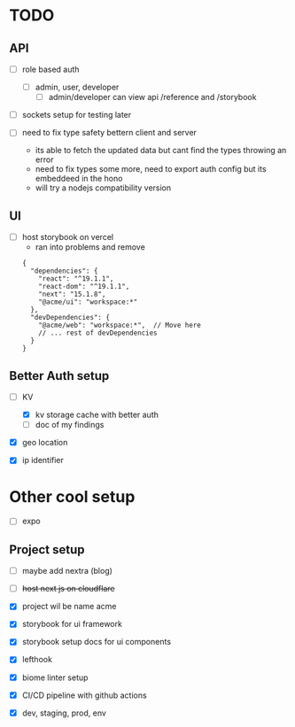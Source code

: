 # TODO

## API

- [ ] role based auth

  - [ ] admin, user, developer
    - [ ] admin/developer can view api /reference and /storybook

- [ ] sockets setup for testing later
- [ ] need to fix type safety bettern client and server
  - its able to fetch the updated data but cant find the types throwing an error
  - need to fix types some more, need to export auth config but its embeddeed in the hono
  - will try a nodejs compatibility version

## UI

- [ ] host storybook on vercel
  - ran into problems and remove
  ```
  {
    "dependencies": {
      "react": "^19.1.1",
      "react-dom": "^19.1.1",
      "next": "15.1.8",
      "@acme/ui": "workspace:*"
    },
    "devDependencies": {
      "@acme/web": "workspace:*",  // Move here
      // ... rest of devDependencies
    }
  }
  ```

## Better Auth setup

- [ ] KV

  - [x] kv storage cache with better auth
  - [ ] doc of my findings

- [x] geo location
- [x] ip identifier

# Other cool setup

- [ ] expo

## Project setup

- [ ] maybe add nextra (blog)

- [ ] ~~host next js on cloudflare~~

- [x] project wil be name acme
- [x] storybook for ui framework
- [x] storybook setup docs for ui components

- [x] lefthook
- [x] biome linter setup
- [x] CI/CD pipeline with github actions
- [x] dev, staging, prod, env
